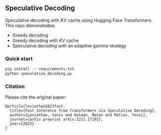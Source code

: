 ## Speculative Decoding
Speculative decoding with KV cache using Hugging Face Transformers. This repo demonstrates:
- Greedy decoding
- Greedy decoding with KV cache
- Speculative decoding with an adaptive gamma strategy

### Quick start
```bash
pip install -r requirements.txt
python speculative_decoding.py
```

### Citation
Please cite the original paper:

```
@article{leviathan2023fast,
  title={Fast Inference from Transformers via Speculative Decoding},
  author={Leviathan, Yaniv and Kalman, Matan and Matias, Yossi},
  journal={arXiv preprint arXiv:2211.17192},
  year={2023}
}
```
